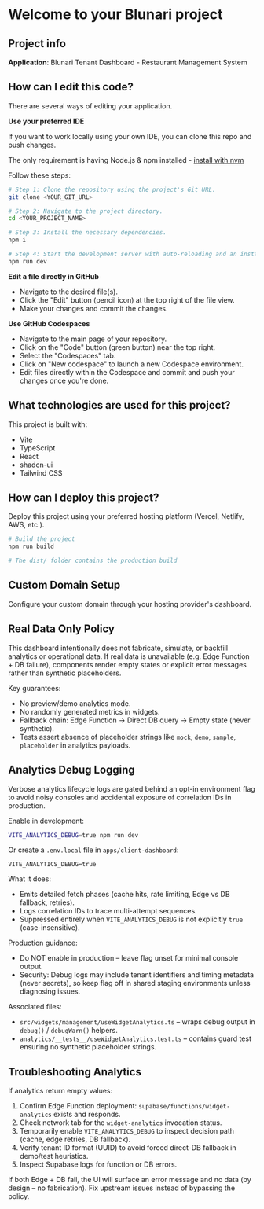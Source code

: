 # Welcome to your Blunari project

## Project info

**Application**: Blunari Tenant Dashboard - Restaurant Management System

## How can I edit this code?

There are several ways of editing your application.

**Use your preferred IDE**

If you want to work locally using your own IDE, you can clone this repo and push changes.

The only requirement is having Node.js & npm installed - [install with nvm](https://github.com/nvm-sh/nvm#installing-and-updating)

Follow these steps:

```sh
# Step 1: Clone the repository using the project's Git URL.
git clone <YOUR_GIT_URL>

# Step 2: Navigate to the project directory.
cd <YOUR_PROJECT_NAME>

# Step 3: Install the necessary dependencies.
npm i

# Step 4: Start the development server with auto-reloading and an instant preview.
npm run dev
```

**Edit a file directly in GitHub**

- Navigate to the desired file(s).
- Click the "Edit" button (pencil icon) at the top right of the file view.
- Make your changes and commit the changes.

**Use GitHub Codespaces**

- Navigate to the main page of your repository.
- Click on the "Code" button (green button) near the top right.
- Select the "Codespaces" tab.
- Click on "New codespace" to launch a new Codespace environment.
- Edit files directly within the Codespace and commit and push your changes once you're done.

## What technologies are used for this project?

This project is built with:

- Vite
- TypeScript
- React
- shadcn-ui
- Tailwind CSS

## How can I deploy this project?

Deploy this project using your preferred hosting platform (Vercel, Netlify, AWS, etc.).

```sh
# Build the project
npm run build

# The dist/ folder contains the production build
```

## Custom Domain Setup

Configure your custom domain through your hosting provider's dashboard.

## Real Data Only Policy

This dashboard intentionally does not fabricate, simulate, or backfill analytics or operational data. If real data is unavailable (e.g. Edge Function + DB failure), components render empty states or explicit error messages rather than synthetic placeholders.

Key guarantees:

- No preview/demo analytics mode.
- No randomly generated metrics in widgets.
- Fallback chain: Edge Function → Direct DB query → Empty state (never synthetic).
- Tests assert absence of placeholder strings like `mock`, `demo`, `sample`, `placeholder` in analytics payloads.

## Analytics Debug Logging

Verbose analytics lifecycle logs are gated behind an opt-in environment flag to avoid noisy consoles and accidental exposure of correlation IDs in production.

Enable in development:

```bash
VITE_ANALYTICS_DEBUG=true npm run dev
```

Or create a `.env.local` file in `apps/client-dashboard`:

```
VITE_ANALYTICS_DEBUG=true
```

What it does:

- Emits detailed fetch phases (cache hits, rate limiting, Edge vs DB fallback, retries).
- Logs correlation IDs to trace multi-attempt sequences.
- Suppressed entirely when `VITE_ANALYTICS_DEBUG` is not explicitly `true` (case-insensitive).

Production guidance:

- Do NOT enable in production – leave flag unset for minimal console output.
- Security: Debug logs may include tenant identifiers and timing metadata (never secrets), so keep flag off in shared staging environments unless diagnosing issues.

Associated files:

- `src/widgets/management/useWidgetAnalytics.ts` – wraps debug output in `debug()` / `debugWarn()` helpers.
- `analytics/__tests__/useWidgetAnalytics.test.ts` – contains guard test ensuring no synthetic placeholder strings.

## Troubleshooting Analytics

If analytics return empty values:

1. Confirm Edge Function deployment: `supabase/functions/widget-analytics` exists and responds.
2. Check network tab for the `widget-analytics` invocation status.
3. Temporarily enable `VITE_ANALYTICS_DEBUG` to inspect decision path (cache, edge retries, DB fallback).
4. Verify tenant ID format (UUID) to avoid forced direct-DB fallback in demo/test heuristics.
5. Inspect Supabase logs for function or DB errors.

If both Edge + DB fail, the UI will surface an error message and no data (by design – no fabrication). Fix upstream issues instead of bypassing the policy.

